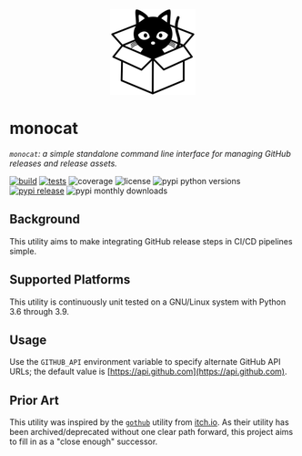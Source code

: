 <p align="center">
  <a href="https://github.com/jwilges/monocat" title="monocat">
    <img src="https://raw.githubusercontent.com/jwilges/monocat/master/docs/logo-300px.png" alt="a monocat in a box" width="150px" height="150px">
  </a>
</p>

# monocat
*`monocat`: a simple standalone command line interface for managing GitHub releases and release assets.*

[![build](https://img.shields.io/azure-devops/build/jwilges/monocat/1/master)](https://jwilges.visualstudio.com/monocat/_build?definitionId=1)
[![tests](https://img.shields.io/azure-devops/tests/jwilges/monocat/1/master?compact_message)](https://jwilges.visualstudio.com/monocat/_test/analytics?definitionId=1&contextType=build)
![coverage](https://img.shields.io/azure-devops/coverage/jwilges/monocat/1/master)
![license](https://img.shields.io/github/license/jwilges/monocat)
![pypi python versions](https://img.shields.io/pypi/pyversions/monocat)
[![pypi release](https://img.shields.io/pypi/v/monocat)](https://pypi.org/project/monocat)
![pypi monthly downloads](https://img.shields.io/pypi/dm/monocat)

## Background
This utility aims to make integrating GitHub release steps in CI/CD pipelines simple.

## Supported Platforms
This utility is continuously unit tested on a GNU/Linux system with Python 3.6 through 3.9.

## Usage
Use the `GITHUB_API` environment variable to specify alternate GitHub API URLs;
the default value is [https://api.github.com](https://api.github.com).

## Prior Art
This utility was inspired by the [`gothub`](https://github.com/itchio/gothub)
utility from [itch.io](https://github.com/itchio). As their utility has been
archived/deprecated without one clear path forward, this project aims to fill in
as a "close enough" successor.